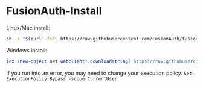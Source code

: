 # FusionAuth-Install

Linux/Mac install:
```bash
sh -c "$(curl -fsSL https://raw.githubusercontent.com/FusionAuth/fusionauth-install/master/install.sh)"
```

Windows install:
```powershell
iex (new-object net.webclient).downloadstring('https://raw.githubusercontent.com/FusionAuth/fusionauth-install/master/install.ps1')
```

If you run into an error, you may need to change your execution policy. `Set-ExecutionPolicy Bypass -scope CurrentUser`
